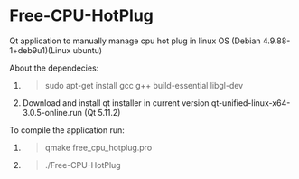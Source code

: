 # Free-CPU-HotPlug

Qt application to manually manage cpu hot plug in linux OS (Debian 4.9.88-1+deb9u1)(Linux ubuntu)

About the dependecies:

1) >sudo apt-get install gcc g++ build-essential libgl-dev
2) Download and install qt installer in current version qt-unified-linux-x64-3.0.5-online.run (Qt 5.11.2)

To compile the application run:

1) >qmake free_cpu_hotplug.pro

2) >./Free-CPU-HotPlug







